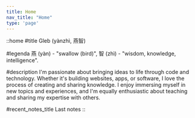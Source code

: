 ```yaml
---
title: Home
nav_title: "Home"
type: 'page'
---
```


::home
#title
Gleb (yànzhì, 燕智)

#legenda
燕 (yàn) - "swallow (bird)", 智 (zhì) - "wisdom, knowledge, intelligence".

#description
I'm passionate about bringing ideas to life through code and technology. Whether it's building websites, apps, or software, I love the process of creating and sharing knowledge. I enjoy immersing myself in new topics and experiences, and I'm equally enthusiastic about teaching and sharing my expertise with others.

#recent_notes_title
Last notes
::

